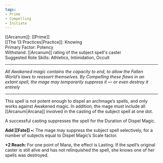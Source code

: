 ```yaml
---
tags:
- Prime
- Compelling
- Initiate
---
```


[[Arcanum]]: [[Prime]]\
[[The 13 Practices|Practice]]: Knowing\
Primary Factor: Potency\
Withstand: [[Arcanum]] rating of the subject spell's caster\
Suggested Rote Skills: Athletics, Intimidation, Occult

---

_All Awakened magic contains the capacity to end, to allow the Fallen World’s laws to reassert themselves. By Compelling these flaws in an extant spell, the mage may temporarily suppress it — or even destroy it entirely_

---

This spell is not potent enough to dispel an archmage’s spells, and only works against Awakened magic. In addition, the mage must include all [[Arcanum|Arcana]] involved in the casting of the subject spell at one dot.

A successful casting suppresses the spell for the Duration of Dispel Magic.

**Add [[Fate]] •:** The mage may suppress the subject spell selectively, for a number of subjects equal to Dispel Magic’s Scale factor.

**+2 Reach:** For one point of Mana, the effect is Lasting. If the spell’s original caster is still alive and has not relinquished the spell, she knows one of her spells was destroyed.